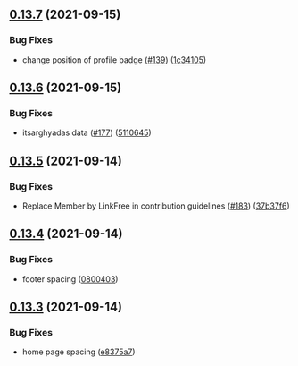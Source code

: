 ## [0.13.7](https://github.com/EddieHubCommunity/LinkFree/compare/v0.13.6...v0.13.7) (2021-09-15)


### Bug Fixes

* change position of profile badge ([#139](https://github.com/EddieHubCommunity/LinkFree/issues/139)) ([1c34105](https://github.com/EddieHubCommunity/LinkFree/commit/1c3410556dfe834c85d2e37cafcf090964140e50))



## [0.13.6](https://github.com/EddieHubCommunity/LinkFree/compare/v0.13.5...v0.13.6) (2021-09-15)


### Bug Fixes

* itsarghyadas data ([#177](https://github.com/EddieHubCommunity/LinkFree/issues/177)) ([5110645](https://github.com/EddieHubCommunity/LinkFree/commit/5110645477eadd81f00782c216921587dbc8383e))



## [0.13.5](https://github.com/EddieHubCommunity/LinkFree/compare/v0.13.4...v0.13.5) (2021-09-14)


### Bug Fixes

* Replace Member by LinkFree in contribution guidelines ([#183](https://github.com/EddieHubCommunity/LinkFree/issues/183)) ([37b37f6](https://github.com/EddieHubCommunity/LinkFree/commit/37b37f6c37291c456f6a25b4205d0a44c10ce21e))



## [0.13.4](https://github.com/EddieHubCommunity/LinkFree/compare/v0.13.3...v0.13.4) (2021-09-14)


### Bug Fixes

* footer spacing ([0800403](https://github.com/EddieHubCommunity/LinkFree/commit/08004032dd90c3fa37dc10ae2954ebb47ff3f5e4))



## [0.13.3](https://github.com/EddieHubCommunity/LinkFree/compare/v0.13.2...v0.13.3) (2021-09-14)


### Bug Fixes

* home page spacing ([e8375a7](https://github.com/EddieHubCommunity/LinkFree/commit/e8375a74ee0f1a80bb60fe3f84117c1d7343bfda))



